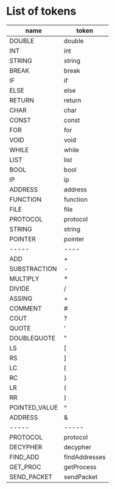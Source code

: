# List of tokens
name | token
----- | -----
DOUBLE | double
INT | int
STRING | string
BREAK | break
IF | if
ELSE | else
RETURN | return
CHAR | char
CONST | const
FOR | for
VOID | void 
WHILE | while
LIST | list
BOOL | bool
IP | ip
ADDRESS | address
FUNCTION | function
FILE | file
PROTOCOL | protocol
STRING | string
POINTER | pointer
-----| ----
ADD | +
SUBSTRACTION | -
MULTIPLY | *
DIVIDE | /
ASSING | +
COMMENT | #
COUT | ?
QUOTE | '
DOUBLEQUOTE | "
LS | \[
RS | ]
LC | {
RC | }
LR | (
RR | )
POINTED_VALUE | ^
ADDRESS | &
-----| -----
PROTOCOL | protocol
DECYPHER | decypher
FIND_ADD | findAddresses
GET_PROC | getProcess
SEND_PACKET | sendPacket


